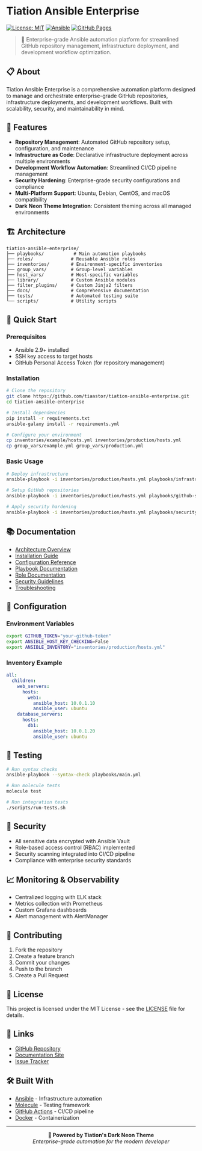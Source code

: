 # Tiation Ansible Enterprise

[![License: MIT](https://img.shields.io/badge/License-MIT-yellow.svg)](https://opensource.org/licenses/MIT)
[![Ansible](https://img.shields.io/badge/Ansible-2.9%2B-red.svg)](https://www.ansible.com/)
[![GitHub Pages](https://img.shields.io/badge/GitHub%20Pages-Live-brightgreen)](https://tiaastor.github.io/tiation-ansible-enterprise/)

> 🚀 Enterprise-grade Ansible automation platform for streamlined GitHub repository management, infrastructure deployment, and development workflow optimization.

## 📋 About

Tiation Ansible Enterprise is a comprehensive automation platform designed to manage and orchestrate enterprise-grade GitHub repositories, infrastructure deployments, and development workflows. Built with scalability, security, and maintainability in mind.

## 🎯 Features

- **Repository Management**: Automated GitHub repository setup, configuration, and maintenance
- **Infrastructure as Code**: Declarative infrastructure deployment across multiple environments
- **Development Workflow Automation**: Streamlined CI/CD pipeline management
- **Security Hardening**: Enterprise-grade security configurations and compliance
- **Multi-Platform Support**: Ubuntu, Debian, CentOS, and macOS compatibility
- **Dark Neon Theme Integration**: Consistent theming across all managed environments

## 🏗️ Architecture

```
tiation-ansible-enterprise/
├── playbooks/           # Main automation playbooks
├── roles/              # Reusable Ansible roles
├── inventories/        # Environment-specific inventories
├── group_vars/         # Group-level variables
├── host_vars/          # Host-specific variables
├── library/            # Custom Ansible modules
├── filter_plugins/     # Custom Jinja2 filters
├── docs/               # Comprehensive documentation
├── tests/              # Automated testing suite
└── scripts/            # Utility scripts
```

## 🚀 Quick Start

### Prerequisites

- Ansible 2.9+ installed
- SSH key access to target hosts
- GitHub Personal Access Token (for repository management)

### Installation

```bash
# Clone the repository
git clone https://github.com/tiaastor/tiation-ansible-enterprise.git
cd tiation-ansible-enterprise

# Install dependencies
pip install -r requirements.txt
ansible-galaxy install -r requirements.yml

# Configure your environment
cp inventories/example/hosts.yml inventories/production/hosts.yml
cp group_vars/example.yml group_vars/production.yml
```

### Basic Usage

```bash
# Deploy infrastructure
ansible-playbook -i inventories/production/hosts.yml playbooks/infrastructure.yml

# Setup GitHub repositories
ansible-playbook -i inventories/production/hosts.yml playbooks/github-setup.yml

# Apply security hardening
ansible-playbook -i inventories/production/hosts.yml playbooks/security-hardening.yml
```

## 📚 Documentation

- [Architecture Overview](docs/architecture.md)
- [Installation Guide](docs/installation.md)
- [Configuration Reference](docs/configuration.md)
- [Playbook Documentation](docs/playbooks.md)
- [Role Documentation](docs/roles.md)
- [Security Guidelines](docs/security.md)
- [Troubleshooting](docs/troubleshooting.md)

## 🔧 Configuration

### Environment Variables

```bash
export GITHUB_TOKEN="your-github-token"
export ANSIBLE_HOST_KEY_CHECKING=False
export ANSIBLE_INVENTORY="inventories/production/hosts.yml"
```

### Inventory Example

```yaml
all:
  children:
    web_servers:
      hosts:
        web1:
          ansible_host: 10.0.1.10
          ansible_user: ubuntu
    database_servers:
      hosts:
        db1:
          ansible_host: 10.0.1.20
          ansible_user: ubuntu
```

## 🧪 Testing

```bash
# Run syntax checks
ansible-playbook --syntax-check playbooks/main.yml

# Run molecule tests
molecule test

# Run integration tests
./scripts/run-tests.sh
```

## 🔐 Security

- All sensitive data encrypted with Ansible Vault
- Role-based access control (RBAC) implemented
- Security scanning integrated into CI/CD pipeline
- Compliance with enterprise security standards

## 📈 Monitoring & Observability

- Centralized logging with ELK stack
- Metrics collection with Prometheus
- Custom Grafana dashboards
- Alert management with AlertManager

## 🤝 Contributing

1. Fork the repository
2. Create a feature branch
3. Commit your changes
4. Push to the branch
5. Create a Pull Request

## 📄 License

This project is licensed under the MIT License - see the [LICENSE](LICENSE) file for details.

## 🔗 Links

- [GitHub Repository](https://github.com/tiaastor/tiation-ansible-enterprise)
- [Documentation Site](https://tiaastor.github.io/tiation-ansible-enterprise/)
- [Issue Tracker](https://github.com/tiaastor/tiation-ansible-enterprise/issues)

## 🛠️ Built With

- [Ansible](https://www.ansible.com/) - Infrastructure automation
- [Molecule](https://molecule.readthedocs.io/) - Testing framework
- [GitHub Actions](https://github.com/features/actions) - CI/CD pipeline
- [Docker](https://www.docker.com/) - Containerization

---

<div align="center">
  <strong>🎨 Powered by Tiation's Dark Neon Theme</strong><br>
  <em>Enterprise-grade automation for the modern developer</em>
</div>
